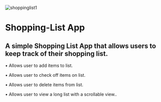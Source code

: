 


![shoppinglist1](https://user-images.githubusercontent.com/59205692/130622313-0936ab04-5b61-4e00-8268-cb785366b7b9.gif)









# Shopping-List App

A simple Shopping List App that allows users to keep track of their shopping list.
------------
• Allows user to add items to list.

• Allows user to check off items on list.

• Allows user to delete items from list.

• Allows user to view a long list with a scrollable view..
